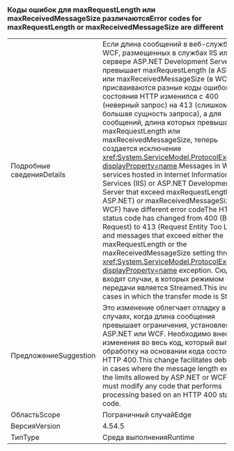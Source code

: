 ### <a name="error-codes-for-maxrequestlength-or-maxreceivedmessagesize-are-different"></a><span data-ttu-id="fa4dc-101">Коды ошибок для maxRequestLength или maxReceivedMessageSize различаются</span><span class="sxs-lookup"><span data-stu-id="fa4dc-101">Error codes for maxRequestLength or maxReceivedMessageSize are different</span></span>

|   |   |
|---|---|
|<span data-ttu-id="fa4dc-102">Подробные сведения</span><span class="sxs-lookup"><span data-stu-id="fa4dc-102">Details</span></span>|<span data-ttu-id="fa4dc-103">Если длина сообщений в веб-службах WCF, размещенных в службах IIS или на сервере ASP.NET Development Server, превышает maxRequestLength (в ASP.NET) или maxReceivedMessageSize (в WCF), им присваиваются разные коды ошибок. Код состояния HTTP изменился с 400 (неверный запрос) на 413 (слишком большая сущность запроса), а для сообщений, длина которых превышает maxRequestLength или maxReceivedMessageSize, теперь создается исключение <xref:System.ServiceModel.ProtocolException?displayProperty=name>.</span><span class="sxs-lookup"><span data-stu-id="fa4dc-103">Messages in WCF web services hosted in Internet Information Services (IIS) or ASP.NET Development Server that exceed maxRequestLength (in ASP.NET) or maxReceivedMessageSize (in WCF) have different error codeThe HTTP status code has changed from 400 (Bad Request) to 413 (Request Entity Too Large), and messages that exceed either the maxRequestLength or the maxReceivedMessageSize setting throw a <xref:System.ServiceModel.ProtocolException?displayProperty=name> exception.</span></span> <span data-ttu-id="fa4dc-104">Сюда входят случаи, в которых режимом передачи является Streamed.</span><span class="sxs-lookup"><span data-stu-id="fa4dc-104">This includes cases in which the transfer mode is Streamed.</span></span>|
|<span data-ttu-id="fa4dc-105">Предложение</span><span class="sxs-lookup"><span data-stu-id="fa4dc-105">Suggestion</span></span>|<span data-ttu-id="fa4dc-106">Это изменение облегчает отладку в тех случаях, когда длина сообщения превышает ограничения, установленные ASP.NET или WCF. Необходимо внести изменения во весь код, который выполняет обработку на основании кода состояния HTTP 400.</span><span class="sxs-lookup"><span data-stu-id="fa4dc-106">This change facilitates debugging in cases where the message length exceeds the limits allowed by ASP.NET or WCF.You must modify any code that performs processing based on an HTTP 400 status code.</span></span>|
|<span data-ttu-id="fa4dc-107">Область</span><span class="sxs-lookup"><span data-stu-id="fa4dc-107">Scope</span></span>|<span data-ttu-id="fa4dc-108">Пограничный случай</span><span class="sxs-lookup"><span data-stu-id="fa4dc-108">Edge</span></span>|
|<span data-ttu-id="fa4dc-109">Версия</span><span class="sxs-lookup"><span data-stu-id="fa4dc-109">Version</span></span>|<span data-ttu-id="fa4dc-110">4.5</span><span class="sxs-lookup"><span data-stu-id="fa4dc-110">4.5</span></span>|
|<span data-ttu-id="fa4dc-111">Тип</span><span class="sxs-lookup"><span data-stu-id="fa4dc-111">Type</span></span>|<span data-ttu-id="fa4dc-112">Среда выполнения</span><span class="sxs-lookup"><span data-stu-id="fa4dc-112">Runtime</span></span>|

